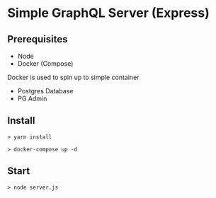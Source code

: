 # Simple GraphQL Server (Express)

## Prerequisites
- Node
- Docker (Compose)

Docker is used to spin up to simple container
- Postgres Database
- PG Admin

## Install
```
> yarn install
```
```
> docker-compose up -d
```

## Start
```
> node server.js
```